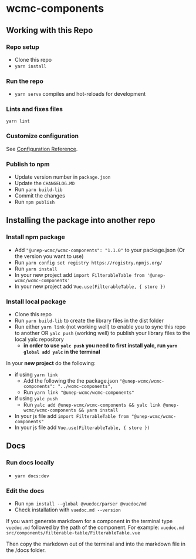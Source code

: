 # wcmc-components

## Working with this Repo
### Repo setup
- Clone this repo
- `yarn install`

### Run the repo
- `yarn serve` compiles and hot-reloads for development

### Lints and fixes files
```
yarn lint
```
### Customize configuration
See [Configuration Reference](https://cli.vuejs.org/config/).

### Publish to npm
- Update version number in `package.json`
- Update the `CHANGELOG.MD`
- Run `yarn build-lib`
- Commit the changes
- Run `npm publish`

## Installing the package into another repo
### Install npm package
- Add `"@unep-wcmc/wcmc-components": "1.1.0"` to your package.json (Or the version you want to use)
- Run `yarn config set registry https://registry.npmjs.org/`
- Run `yarn install`
- In your new project add `import FilterableTable from '@unep-wcmc/wcmc-components'`
- In your new project add `Vue.use(FilterableTable, { store })`

### Install local package
- Clone this repo
- Run `yarn build-lib` to create the library files in the dist folder
- Run either `yarn link` (not working well) to enable you to sync this repo to another OR `yalc push` (working well) to publish your library files to the local yalc repository
  - **in order to use `yalc push` you need to first install yalc, run `yarn global add yalc` in the terminal**


In your **new project** do the following:
- if using `yarn link`
  - Add the following the the package.json `"@unep-wcmc/wcmc-components": "../wcmc-components",`
  - Run `yarn link "@unep-wcmc/wcmc-components"`
- if using `yalc push`
  - Run `yalc add @unep-wcmc/wcmc-components && yalc link @unep-wcmc/wcmc-components && yarn install`
- In your js file add `import FilterableTable from "@unep-wcmc/wcmc-components"`
- In your js file add `Vue.use(FilterableTable, { store })`

## Docs

### Run docs locally
- `yarn docs:dev`

### Edit the docs
- Run `npm install --global @vuedoc/parser @vuedoc/md`
- Check installation with `vuedoc.md --version`

If you want generate markdown for a component in the terminal type `vuedoc.md` followed by the path of the component. For example:
`vuedoc.md src/components/filterable-table/FilterableTable.vue`

Then copy the markdown out of the terminal and into the markdown file in the /docs folder.
